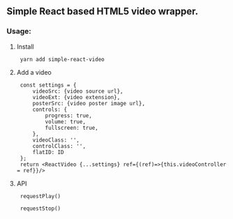 ## Simple React based HTML5 video wrapper.

### Usage:

1. Install

        yarn add simple-react-video

2. Add a video

        const settings = {
            videoSrc: {video source url},
            videoExt: {video extension},
            posterSrc: {video poster image url},
            controls: {
                progress: true,
                volume: true,
                fullscreen: true,
            },
            videoClass: '',
            controlClass: '',
            flatID: ID
        };
        return <ReactVideo {...settings} ref={(ref)=>{this.videoController = ref}}/>


3. API

        requestPlay()

        requestStop()